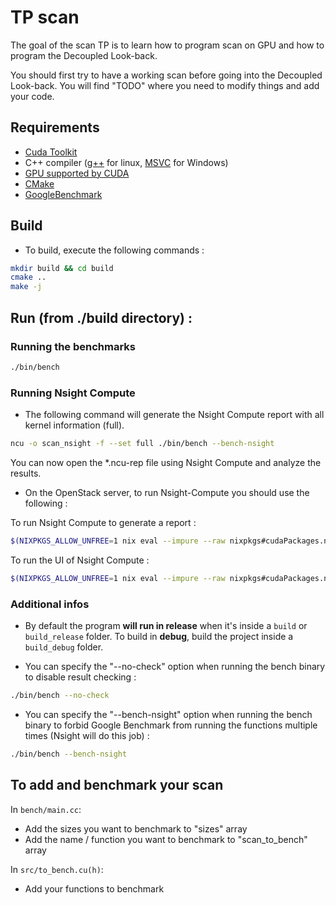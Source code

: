 # TP scan

The goal of the scan TP is to learn how to program scan on GPU and how to program the Decoupled Look-back.

You should first try to have a working scan before going into the Decoupled Look-back.
You will find "TODO" where you need to modify things and add your code.

## Requirements

* [Cuda Toolkit](https://developer.nvidia.com/cuda-downloads)
* C++ compiler ([g++](https://gcc.gnu.org/) for linux,  [MSVC](https://visualstudio.microsoft.com/downloads/) for Windows)
* [GPU supported by CUDA](https://en.wikipedia.org/wiki/CUDA#GPUs_supported)
* [CMake](https://cmake.org/download/)
* [GoogleBenchmark](https://github.com/google/benchmark)

## Build

- To build, execute the following commands :

```bash
mkdir build && cd build
cmake ..
make -j
```

## Run (from ./build directory) :

### Running the benchmarks

```bash
./bin/bench
```

### Running Nsight Compute

- The following command will generate the Nsight Compute report with all kernel information (full).

```bash
ncu -o scan_nsight -f --set full ./bin/bench --bench-nsight
```

You can now open the *.ncu-rep file using Nsight Compute and analyze the results.

- On the OpenStack server, to run Nsight-Compute you should use the following :

To run Nsight Compute to generate a report :
```bash
$(NIXPKGS_ALLOW_UNFREE=1 nix eval --impure --raw nixpkgs#cudaPackages.nsight_compute)/nsight-compute/2022.1.1/ncu
```

To run the UI of Nsight Compute :
```bash
$(NIXPKGS_ALLOW_UNFREE=1 nix eval --impure --raw nixpkgs#cudaPackages.nsight_compute)/nsight-compute/2022.1.1/ncu-ui
```

### Additional infos

* By default the program **will run in release** when it's inside a `build` or `build_release` folder. To build in **debug**, build the project inside a `build_debug` folder.

* You can specify the "--no-check" option when running the bench binary to disable result checking :
```bash
./bin/bench --no-check
```

* You can specify the "--bench-nsight" option when running the bench binary to forbid Google Benchmark from running the functions multiple times (Nsight will do this job) :
```bash
./bin/bench --bench-nsight
```

## To add and benchmark your scan

In `bench/main.cc`:
* Add the sizes you want to benchmark to "sizes" array
* Add the name / function you want to benchmark to "scan_to_bench" array

In `src/to_bench.cu(h)`:
* Add your functions to benchmark